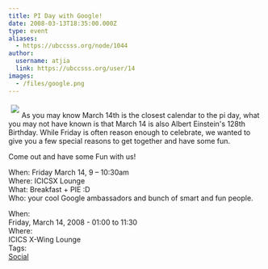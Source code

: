 ```yaml
---
title: PI Day with Google! 
date: 2008-03-13T18:35:00.000Z
type: event
aliases:
  - https://ubccsss.org/node/1044
author:
  username: atjia
  link: https://ubccsss.org/user/14
images:
  - /files/google.png
---
```


<div class="field field-name-body field-type-text-with-summary field-label-hidden"><div class="field-items"><div class="field-item even"><p><img src="/files/google.png" align="left" hspace="5" vspace="5"><br>
As you may know March 14th is the closest calendar to the pi day, what you may not have known is that March 14 is also Albert Einstein&apos;s 128th Birthday. While Friday is often reason enough to celebrate, we wanted to give you a few special reasons to get together and have some fun.</p>
<p>Come out and have some Fun with us!</p>
<p>When: Friday March 14, 9 &#x2013; 10:30am<br>
Where: ICICSX Lounge<br>
What: Breakfast + PIE :D<br>
Who: your cool Google ambassadors and bunch of smart and fun people.</p>
</div></div></div><div class="field field-name-field-dates field-type-datetime field-label-above"><div class="field-label">When:&#xA0;</div><div class="field-items"><div class="field-item even"><span class="date-display-single">Friday, March 14, 2008 - <span class="date-display-range"><span class="date-display-start">01:00</span> to <span class="date-display-end">11:30</span></span></span></div></div></div><div class="field field-name-field-location field-type-text field-label-above"><div class="field-label">Where:&#xA0;</div><div class="field-items"><div class="field-item even">ICICS X-Wing Lounge</div></div></div>    <footer>
    <div class="field field-name-field-tags field-type-taxonomy-term-reference field-label-above"><div class="field-label">Tags:&#xA0;</div><div class="field-items"><div class="field-item even"><a href="/social">Social</a></div></div></div>      </footer>